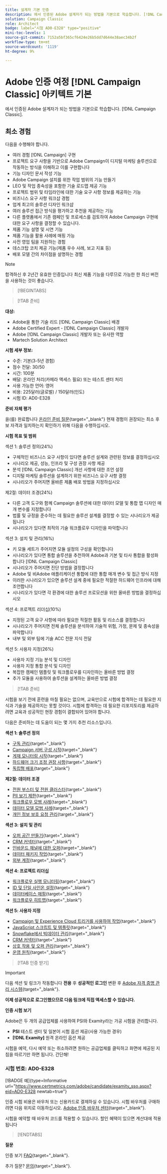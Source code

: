 ```yaml
---
title: 설계자 기본 인증
description: 에서 인증된 Adobe 설계자가 되는 방법을 기본으로 학습합니다. [!DNL Campaign Classic].
solution: Campaign Classic
role: Architect
badge: label="시험 AD0-E328" type="positive"
mini-toc-levels: 1
source-git-commit: 7152a5bf365cf6424e26b5dd7d644e38aec34b2f
workflow-type: tm+mt
source-wordcount: '1119'
ht-degree: 9%

---
```



# Adobe 인증 여정 [!DNL Campaign Classic] 아키텍트 기본

에서 인증된 Adobe 설계자가 되는 방법을 기본으로 학습합니다. [!DNL Campaign Classic].

## 최소 경험

다음을 수행해야 합니다.

* 여러 경험 [!DNL Campaign] 구현
* 프로젝트 요구 사항을 기반으로 Adobe Campaign이 디지털 마케팅 솔루션으로 작동하는 방식을 이해하고 이를 구현합니다
* 기능 디자인 문서 작성 기능
* Adobe Campaign 설치를 위한 작업 범위의 기능 만들기
* LEO 및 작업 종속성을 포함한 기술 로드맵 제공 기능
* 프로젝트 범위 및 타임라인에 대한 기술 요구 사항 정보를 제공하는 기능
* 비즈니스 요구 사항 워크샵 경험
* 업계 최고의 솔루션 디자인 워크샵
* 여러 솔루션 접근 방식을 평가하고 추천을 제공하는 기능
* 다른 플랫폼에서 기존 캠페인 및 프로세스를 검토하여 Adobe Campaign 구현에 대한 요구 사항을 결정할 수 있습니다.
* 제품 기능 설명 및 시연 기능
* 제품 기능을 활용 사례에 매핑 가능
* 사전 영업 팀을 지원하는 경험
* 데스크탑 코치 제공 기능(제품 우수 사례, 보고 지표 등)
* 배포 모델 간의 차이점을 설명하는 경험

>[!NOTE]
>
>합격하신 후 2년간 유효한 인증입니다 최신 제품 기능을 다루므로 가능한 한 최신 버전을 사용하는 것이 좋습니다.

>[!BEGINTABS]

>[!TAB 준비]

**대상:**

* Adobe을 통한 기술 리드 [!DNL Campaign Classic] 배경
* Adobe Certified Expert - [!DNL Campaign Classic] 개발자
* Adobe [!DNL Campaign Classic] 개발자 또는 유사한 역할
* Martech Solution Architect

**시험 세부 정보:**

* 수준: 기본(3-5년 경험)
* 점수 전달: 30/50
* 시간: 100분
* 배달: 온라인 처리(카메라 액세스 필요) 또는 테스트 센터 처리
* 사용 가능한 언어: 영어
* 비용: 225달러(글로벌) / 150달러(인도)
* 시험 ID: AD0-E328

**준비 자체 평가**

을(를) 완료합니다 [온라인 준비 질문](https://scorpion.caveon.com/launchpad/ad-q-e318-readiness-questionnaire-for-adobe-campaign-classic-architect-master-exam/ad-q-e318-readiness-questionnaire-for-adobe-campaign-classic-architect-master-exam){target="_blank"} 현재 경험이 권장되는 최소 후보 자격과 일치하는지 확인하기 위해 다음을 수행하십시오.

**시험 목표 및 범위**

섹션 1: 솔루션 정의(24%)

* 구체적인 비즈니스 요구 사항이 있다면 솔루션 설계와 관련된 정보를 결정하십시오
* 시나리오 제공, 성능, 인프라 및 구성 권장 사항 제공
* 분석 [!DNL Campaign Classic] 개선 사항에 대한 조언 설정
* 디지털 마케팅 솔루션을 설계하기 위한 비즈니스 요구 사항 결정
* 시나리오가 주어지면 올바른 제품 배포 방법을 지정하십시오

제2절: 데이터 조경(24%)

* 다른 고객 도구와 함께 Campaign 솔루션에 대한 데이터 모델 및 통합 맵 디자인 매개 변수를 지정합니다
* 법률 및 규정을 준수하는 데 필요한 솔루션 설계를 결정할 수 있는 시나리오가 제공됩니다
* 시나리오가 있다면 최적의 기술 워크플로우 디자인을 파악합니다

섹션 3: 설치 및 관리(16%)

* 키 모듈 세트가 주어지면 모듈 설정의 구성을 확인합니다
* 시나리오가 있다면 통합 솔루션을 추천하여 Adobe과 기본 및 타사 통합을 활성화합니다 [!DNL Campaign Classic]
* 시나리오가 주어지면 진단 방법을 결정합니다
* Adobe 및 비Adobe 애플리케이션 통합에 대한 통합 매개 변수 및 접근 방식 지정
* 이러한 시나리오가 있으면 솔루션 설계 중에 필요한 적절한 하드웨어 인프라에 대해 조언합니다
* 시나리오가 있다면 각 환경에 대한 솔루션 프로모션을 위한 올바른 방법을 결정하십시오

섹션 4: 프로젝트 리더십(10%)

* 지정된 고객 요구 사항에 따라 필요한 적절한 활동 및 리소스를 결정합니다
* 시나리오가 주어지면 전체 솔루션을 분석하여 기술적 위험, 가정, 문제 및 종속성을 파악합니다
* 내부 및 외부 팀에 기술 ACC 전문 지식 전달

섹션 5: 사용자 지정(26%)

* 사용자 지정 기능 분석 및 디자인
* 사용자 지정 통합 분석 및 디자인
* 복잡한 캠페인 템플릿 및 워크플로우를 디자인하는 올바른 방법 결정
* 추가 모듈을 사용하여 솔루션을 설계하는 올바른 방법 결정

>[!TAB 준비]

시험을 보기 전에 훈련을 마칠 필요는 없으며, 교육만으로 시험에 합격하는 데 필요한 지식과 기술을 제공하지는 못할 것이다. 시험에 합격하는 데 필요한 리포지토리를 제공하려면 교육과 성공적인 현장 경험이 결합되어 있어야 합니다.

다음은 준비하는 데 도움이 되는 몇 가지 추천 리소스입니다.

**섹션 1: 솔루션 정의**

* [구독 관리](https://experienceleague.adobe.com/docs/campaign-classic/using/sending-messages/subscriptions-and-referrals/managing-subscriptions.html?lang=en){target="_blank"}
* [Campaign 서버 구성 시작](https://experienceleague.adobe.com/docs/campaign-classic/using/installing-campaign-classic/additional-configurations/configuring-campaign-server.html?lang=en){target="_blank"}
* [게재 모니터링 시작](https://experienceleague.adobe.com/docs/campaign-classic/using/sending-messages/monitoring-deliveries/about-delivery-monitoring.html?lang=en){target="_blank"}
* [하드웨어 크기 조정 권장 사항](https://experienceleague.adobe.com/docs/campaign-classic/using/technotes/hardware-sizing.html?lang=en){target="_blank"}
* [독립형 배포](https://experienceleague.adobe.com/docs/campaign-classic/using/installing-campaign-classic/deployment-types-/standalone-deployment.html?lang=en){target="_blank"}

**제2절: 데이터 조경**

* [전원 부스터 및 전원 클러스터](https://experienceleague.adobe.com/docs/campaign-classic/using/installing-campaign-classic/deployment-types-/power-booster-and-power-cluster.html?lang=en){target="_blank"}
* [PII 보기 제한](https://experienceleague.adobe.com/docs/campaign-classic/using/configuring-campaign-classic/editing-schemas/restricting-pii-view.html?lang=en){target="_blank"}
* [워크플로우 모범 사례](https://experienceleague.adobe.com/docs/campaign-classic/using/automating-with-workflows/introduction/workflow-best-practices.html?lang=ko){target="_blank"}
* [데이터 모델 모범 사례](https://experienceleague.adobe.com/docs/campaign-classic/using/configuring-campaign-classic/data-model/data-model-best-practices.html?lang=ko){target="_blank"}
* [개인 정보 보호 요청 관리](https://experienceleague.adobe.com/docs/campaign-classic/using/getting-started/privacy/privacy-requests/privacy-requests.html){target="_blank"}

**섹션 3: 설치 및 관리**

* [오퍼 공간 만들기](https://experienceleague.adobe.com/docs/campaign-classic/using/managing-offers/managing-environments/creating-offer-spaces.html?lang=en){target="_blank"}
* [CRM 커넥터](https://experienceleague.adobe.com/docs/campaign-classic/using/getting-started/connectors/crm-connectors/crm-connectors.html?lang=en){target="_blank"}
* [인바운드 채널에 대한 오퍼](https://experienceleague.adobe.com/docs/campaign-classic/using/managing-offers/case-study/offers-on-an-inbound-channel.html?lang=en){target="_blank"}
* [데이터 패키지 작업](https://experienceleague.adobe.com/docs/campaign-classic/using/getting-started/administration-basics/working-with-data-packages.html?lang=en){target="_blank"}
* [외부 계정](https://experienceleague.adobe.com/docs/campaign-classic/using/installing-campaign-classic/accessing-external-database/external-accounts.html?lang=en){target="_blank"}

**섹션 4: 프로젝트 리더십**

* [워크플로우 실행 모니터링](https://experienceleague.adobe.com/docs/campaign-classic/using/automating-with-workflows/monitoring-workflows/monitoring-workflow-execution.html?lang=ko){target="_blank"}
* [ID 및 단일 사인온 설정](https://helpx.adobe.com/uk/enterprise/using/set-up-identity.html){target="_blank"}
* [데이터베이스 매핑](https://experienceleague.adobe.com/docs/campaign-classic/using/configuring-campaign-classic/schema-reference/database-mapping.html?lang=en){target="_blank"}
* [워크플로우 히트맵](https://experienceleague.adobe.com/docs/campaign-classic/using/automating-with-workflows/monitoring-workflows/heatmap.html?lang=en){target="_blank"}

**섹션 5: 사용자 지정**

* [Campaign 및 Experience Cloud 트리거를 사용하여 작업](https://experienceleague.adobe.com/docs/campaign-classic/using/integrating-with-adobe-experience-cloud/experience-triggers/about-triggers.html?lang=en){target="_blank"}
* [JavaScript 스크립트 및 템플릿](https://experienceleague.adobe.com/docs/campaign-classic/using/automating-with-workflows/advanced-management/javascript-scripts-and-templates.html?lang=en){target="_blank"}
* [Snowflake에서 빅데이터 관리](https://experienceleague.adobe.com/docs/campaign-classic-learn/tutorials/administrating/fda/big-data-segmentation-on-snowflake.html?lang=en){target="_blank"}
* [CRM 커넥터](https://experienceleague.adobe.com/docs/campaign-classic/using/getting-started/connectors/crm-connectors/crm-connectors.html?lang=en){target="_blank"}
* [상호 작용 및 오퍼 관리](https://experienceleague.adobe.com/docs/campaign-classic/using/managing-offers/interaction-overview/interaction-and-offer-management.html?lang=en){target="_blank"}
* [운영 원칙](https://experienceleague.adobe.com/docs/campaign-classic/using/monitoring-campaign-classic/production-procedures/operating-principle.html?lang=en){target="_blank"}

>[!TAB 인증 받기]

>[!IMPORTANT]
>
>다음 섹션 및 링크가 작동합니다 **전용**  후 **성공적인 로그인** 변환 후 [Adobe 자격 증명 관리 시스템](http://www.certmetrics.com/adobe){target="_blank"}.

**이제 성공적으로 로그인했으므로 다음 링크에 직접 액세스할 수 있습니다.**

**인증 시험 보기**

Adobe은 두 개의 공급업체를 사용하여 PSI와 Examity라는 가공 시험을 관리합니다.

* **PSI** 테스트 센터 및 일본어 시험 옵션 제공(사용 가능한 경우)
* **[!DNL Examity]** 원격 온라인 옵션 제공

시험을 예약, 다시 예약 또는 취소하려면 원하는 공급업체를 클릭하고 화면에 제공된 지침을 따르기만 하면 됩니다. 간단해!

### 시험 번호: AD0-E328

[!BADGE 예]{type=Informative url="https://www.certmetrics.com/adobe/candidate/examity_sso.aspx?eid=AD0-E328 newtab=true"}

인증 시험 비용은 바우처 또는 신용카드로 결제하실 수 있습니다. 시험 바우처를 구매하려면 다음 위치로 이동하십시오. [Adobe 인증 바우처 센터](https://market.xvoucher.com/adobe/global){target="_blank"}.

시험을 예약할 때 바우처 코드를 적용할 수 있습니다. 할인 혜택이 있으면 계산대에 적용됩니다

>[!ENDTABS]

**질문**

인증 보기 [FAQ](https://experienceleague.adobe.com/docs/certification/certification/faq.html?lang=en){target="_blank"}.

추가 질문? [문의](mailto:certif@adobe.com){target="_blank"}.
